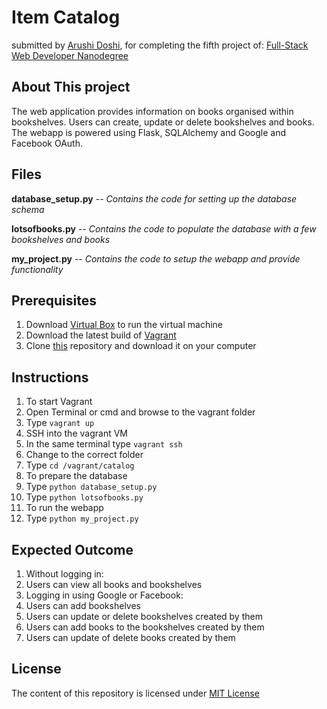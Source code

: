 # Item Catalog
submitted by [Arushi Doshi](https://github.com/arushidoshi), for completing the fifth project of:
[Full-Stack Web Developer Nanodegree](https://www.udacity.com/course/nd004)

## About This project

The web application provides information on books organised within bookshelves. Users can create, update or delete bookshelves and books. The webapp is powered using Flask, SQLAlchemy and Google and Facebook OAuth.

## Files 

**database_setup.py** -- _Contains the code for setting up the database schema_ 

**lotsofbooks.py** -- _Contains the code to populate the database with a few bookshelves and books_  

**my_project.py** -- _Contains the code to setup the webapp and provide functionality_  

## Prerequisites 

1. Download [Virtual Box](https://www.virtualbox.org/wiki/Downloads) to run the virtual machine
2. Download the latest build of [Vagrant](https://www.vagrantup.com/downloads.html)
3. Clone [this](https://github.com/arushidoshi/item-catalog) repository and download it on your computer

## Instructions

1. To start Vagrant
  1. Open Terminal or cmd and browse to the vagrant folder
  2. Type `vagrant up`
2. SSH into the vagrant VM
  1. In the same terminal type `vagrant ssh`
3. Change to the correct folder
  1. Type `cd /vagrant/catalog`
4. To prepare the database
  1. Type `python database_setup.py`
  2. Type `python lotsofbooks.py`
5. To run the webapp
  1. Type `python my_project.py`

## Expected Outcome
1. Without logging in:
  1. Users can view all books and bookshelves
2. Logging in using Google or Facebook:
  1. Users can add bookshelves
  2. Users can update or delete bookshelves created by them
  3. Users can add books to the bookshelves created by them
  4. Users can update of delete books created by them 

## License
The content of this repository is licensed under [MIT License](https://opensource.org/licenses/MIT)